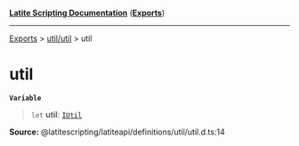 [**Latite Scripting Documentation**](../../README.md) ([**Exports**](../../exports.md))

---

[Exports](../../exports.md) > [util/util](../index.md) > util

# util

**`Variable`**

> `let` **util**: [`IUtil`](../interfaces/interface.IUtil.md)

**Source:** @latitescripting/latiteapi/definitions/util/util.d.ts:14
